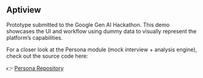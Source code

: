 ## Aptiview

Prototype submitted to the Google Gen AI Hackathon.
This demo showcases the UI and workflow using dummy data to visually represent the platform’s capabilities.

For a closer look at the Persona module (mock interview + analysis engine), check out the source code here:

👉 [Persona Repository](https://github.com/TheAnshulPrakash/Persona)


